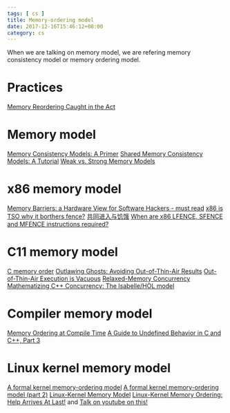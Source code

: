 ```yaml
---
tags: [ cs ] 
title: Memory-ordering model
date: 2017-12-16T15:46:12+08:00 
category: cs
---
```


When we are talking on memory model, we are refering memory consistency model or memory ordering model.

[0]: http://www.hpl.hp.com/techreports/Compaq-DEC/WRL-95-7.pdf
[1]: http://preshing.com/20120930/weak-vs-strong-memory-models/
[4]: https://bartoszmilewski.com/2008/11/05/who-ordered-memory-fences-on-an-x86/
[5]: http://preshing.com/20120515/memory-reordering-caught-in-the-act/
[6]: http://en.cppreference.com/w/c/atomic/memory_order
[7]: https://stackoverflow.com/questions/27595595/when-are-x86-lfence-sfence-and-mfence-instructions-required
[8]: http://www.rdrop.com/users/paulmck/scalability/paper/whymb.2010.06.07c.pdf
[9]: http://preshing.com/20120625/memory-ordering-at-compile-time/
[10]: https://blog.regehr.org/archives/232

[11]: http://www.cl.cam.ac.uk/~pes20/weakmemory/
[12]: https://lwn.net/Articles/718628/
[13]: http://www.open-std.org/jtc1/sc22/wg21/docs/papers/2015/n4374.html
[14]: http://events.linuxfoundation.org/sites/events/files/slides/LinuxMM.2016.09.19a.LCE_.pdf
[15]: https://www.youtube.com/watch?v=ULFytshTvIY
[16]: https://lwn.net/Articles/720550/
[17]: https://www.cl.cam.ac.uk/~pes20/cpp/model.pdf
[18]: http://www.open-std.org/jtc1/sc22/wg21/docs/papers/2015/n4375.html
[19]: https://static.googleusercontent.com/media/research.google.com/en//pubs/archive/42967.pdf
[20]: https://homes.cs.washington.edu/~bornholt/post/memory-models.html#fn:lamport

# Practices
[Memory Reordering Caught in the Act][5]

# Memory model
[Memory Consistency Models: A Primer][20]
[Shared Memory Consistency Models: A Tutorial][0]
[Weak vs. Strong Memory Models][1]

# x86 memory model
[Memory Barriers: a Hardware View for Software Hackers - must read][8]
[x86 is TSO why it borthers fence?][4]
[共同进入与饥饿](https://www.cnblogs.com/caidi/p/6708789.html)
[When are x86 LFENCE, SFENCE and MFENCE instructions required?][7]

# C11 memory model
[C memory order][6]
[Outlawing Ghosts: Avoiding Out-of-Thin-Air Results][19]
[Out-of-Thin-Air Execution is Vacuous][18]
[Relaxed-Memory Concurrency][11]
[Mathematizing C++ Concurrency: The Isabelle/HOL model][17]

# Compiler memory model
[Memory Ordering at Compile Time][9]
[A Guide to Undefined Behavior in C and C++, Part 3][10]

# Linux kernel memory model
[A formal kernel memory-ordering model][12]
[A formal kernel memory-ordering model (part 2)][16]
[Linux-Kernel Memory Model][13]
[Linux-Kernel Memory Ordering: Help Arrives At Last!][14] and [Talk on youtube on this!][15]

